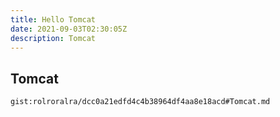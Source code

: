 ```yaml
---
title: Hello Tomcat
date: 2021-09-03T02:30:05Z
description: Tomcat
---
```


## Tomcat
`gist:rolroralra/dcc0a21edfd4c4b38964df4aa8e18acd#Tomcat.md`
